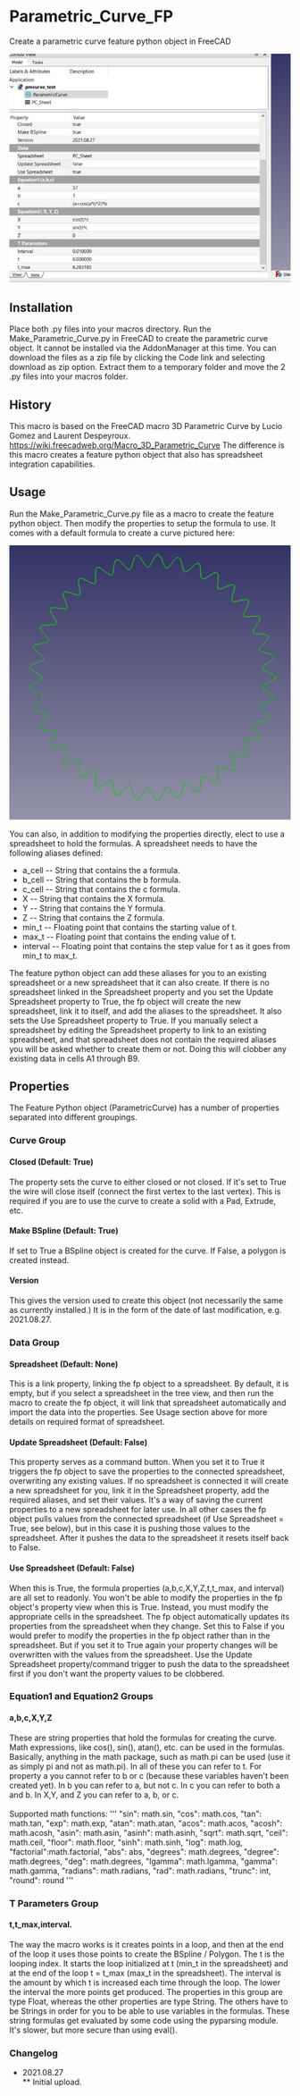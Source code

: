 # Parametric_Curve_FP
Create a parametric curve feature python object in FreeCAD

![fp object](fp.jpg)

## Installation
Place both .py files into your macros directory.  Run the Make_Parametric_Curve.py in FreeCAD to create the parametric curve object.  It cannot be installed via the AddonManager at this time.  You can download the files as a zip file by clicking the Code link and selecting download as zip option.  Extract them to a temporary folder and move the 2 .py files into your macros folder.

## History
This macro is based on the FreeCAD macro 3D Parametric Curve by Lucio Gomez and Laurent Despeyroux.  https://wiki.freecadweb.org/Macro_3D_Parametric_Curve
The difference is this macro creates a feature python object that also has spreadsheet integration capabilities.

## Usage
Run the Make_Parametric_Curve.py file as a macro to create the feature python object.  Then modify the properties to setup the formula to use.  It comes with a default formula to create a curve pictured here:

![curve.jpg](curve.jpg)

You can also, in addition to modifying the properties directly, elect to use a spreadsheet to hold the formulas.  A spreadsheet needs to have the following aliases defined:

* a_cell -- String that contains the a formula.
* b_cell -- String that contains the b formula.
* c_cell -- String that contains the c formula.
* X -- String that contains the X formula.
* Y -- String that contains the Y formula.
* Z -- String that contains the Z formula.
* min_t -- Floating point that contains the starting value of t.
* max_t -- Floating point that contains the ending value of t.
* interval -- Floating point that contains the step value for t as it goes from min_t to max_t.

The feature python object can add these aliases for you to an existing spreadsheet or a new spreadsheet that it can also create.  If there is no spreadsheet linked in the Spreadsheet property and you set the Update Spreadsheet property to True, the fp object will create the new spreadsheet, link it to itself, and add the aliases to the spreadsheet.  It also sets the Use Spreadsheet property to True.  If you manually select a spreadsheet by editing the Spreadsheet property to link to an existing spreadsheet, and that spreadsheet does not contain the required aliases you will be asked whether to create them or not.  Doing this will clobber any existing data in cells A1 through B9.

## Properties

The Feature Python object (ParametricCurve) has a number of properties separated into different groupings.

### Curve Group
#### Closed (Default: True)
The property sets the curve to either closed or not closed.  If it's set to True the wire will close itself (connect the first vertex to the last vertex).  This is required if you are to use the curve to create a solid with a Pad, Extrude, etc.
#### Make BSpline (Default: True)
If set to True a BSpline object is created for the curve.  If False, a polygon is created instead.
#### Version
This gives the version used to create this object (not necessarily the same as currently installed.)  It is in the form of the date of last modification, e.g. 2021.08.27.
### Data Group
#### Spreadsheet (Default: None)
This is a link property, linking the fp object to a spreadsheet.  By default, it is empty, but if you select a spreadsheet in the tree view, and then run the macro to create the fp object, it will link that spreadsheet automatically and import the data into the properties.  See Usage section above for more details on required format of spreadsheet.
#### Update Spreadsheet (Default: False)
This property serves as a command button.  When you set it to True it triggers the fp object to save the properties to the connected spreadsheet, overwriting any existing values.  If no spreadsheet is connected it will create a new spreadsheet for you, link it in the Spreadsheet property, add the required aliases, and set their values.  It's a way of saving the current properties to a new spreadsheet for later use.  In all other cases the fp object pulls values from the connected spreadsheet (if Use Spreadsheet = True, see below), but in this case it is pushing those values to the spreadsheet.  After it pushes the data to the spreadsheet it resets itself back to False.
#### Use Spreadsheet (Default: False)
When this is True, the formula properties (a,b,c,X,Y,Z,t,t_max, and interval) are all set to readonly.  You won't be able to modify the properties in the fp object's property view when this is True.  Instead, you must modify the appropriate cells in the spreadsheet.  The fp object automatically updates its properties from the spreadsheet when they change.  Set this to False if you would prefer to modify the properties in the fp object rather than in the spreadsheet.  But if you set it to True again your property changes will be overwritten with the values from the spreadsheet.  Use the Update Spreadsheet property/command trigger to push the data to the spreadsheet first if you don't want the property values to be clobbered.
### Equation1 and Equation2 Groups
#### a,b,c,X,Y,Z
These are string properties that hold the formulas for creating the curve.  Math expressions, like cos(), sin(), atan(), etc. can be used in the formulas.  Basically, anything in the math package, such as math.pi can be used (use it as simply pi and not as math.pi).  In all of these you can refer to t.  For property a you cannot refer to b or c (because these variables haven't been created yet).  In b you can refer to a, but not c.  In c you can refer to both a and b.  In X,Y, and Z you can refer to a, b, or c.<br/>
<br/>
Supported math functions:
'''
    "sin": math.sin,
    "cos": math.cos,
    "tan": math.tan,
    "exp": math.exp,
    "atan": math.atan,
    "acos": math.acos,
    "acosh": math.acosh,
    "asin": math.asin,
    "asinh": math.asinh,
    "sqrt": math.sqrt,
    "ceil": math.ceil,
    "floor": math.floor,
    "sinh": math.sinh,
    "log": math.log,
    "factorial":math.factorial,
    "abs": abs,
    "degrees": math.degrees,
    "degree": math.degrees,
    "deg": math.degrees,
    "lgamma": math.lgamma,
    "gamma": math.gamma,
    "radians": math.radians,
    "rad": math.radians,
    "trunc": int,
    "round": round
'''

### T Parameters Group
#### t,t_max,interval.
The way the macro works is it creates points in a loop, and then at the end of the loop it uses those points to create the BSpline / Polygon.  The t is the looping index.  It starts the loop initialized at t (min_t in the spreadsheet) and at the end of the loop t = t_max (max_t in the spreadsheet).  The interval is the amount by which t is increased each time through the loop.  The lower the interval the more points get produced.  The properties in this group are type Float, whereas the other properties are type String.  The others have to be Strings in order for you to be able to use variables in the formulas.  These string formulas get evaluated by some code using the pyparsing module.  It's slower, but more secure than using eval().
### Changelog
* 2021.08.27<br/>
** Initial upload.
